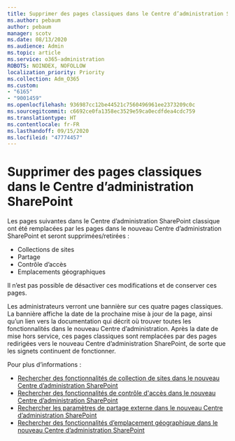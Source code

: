 ```yaml
---
title: Supprimer des pages classiques dans le Centre d’administration SharePoint
ms.author: pebaum
author: pebaum
manager: scotv
ms.date: 08/13/2020
ms.audience: Admin
ms.topic: article
ms.service: o365-administration
ROBOTS: NOINDEX, NOFOLLOW
localization_priority: Priority
ms.collection: Adm_O365
ms.custom:
- "6165"
- "9001459"
ms.openlocfilehash: 936987cc12be44521c7560496961ee2373209c0c
ms.sourcegitcommit: c6692ce0fa1358ec3529e59ca0ecdfdea4cdc759
ms.translationtype: HT
ms.contentlocale: fr-FR
ms.lasthandoff: 09/15/2020
ms.locfileid: "47774457"
---
```

# <a name="retire-classic-pages-in-sharepoint-admin-center"></a>Supprimer des pages classiques dans le Centre d’administration SharePoint

Les pages suivantes dans le Centre d’administration SharePoint classique ont été remplacées par les pages dans le nouveau Centre d’administration SharePoint et seront supprimées/retirées : 

- Collections de sites 
- Partage
- Contrôle d’accès
- Emplacements géographiques

Il n’est pas possible de désactiver ces modifications et de conserver ces pages.

Les administrateurs verront une bannière sur ces quatre pages classiques. La bannière affiche la date de la prochaine mise à jour de la page, ainsi qu’un lien vers la documentation qui décrit où trouver toutes les fonctionnalités dans le nouveau Centre d’administration. Après la date de mise hors service, ces pages classiques sont remplacées par des pages redirigées vers le nouveau Centre d’administration SharePoint, de sorte que les signets continuent de fonctionner.
  
Pour plus d’informations :

- [Rechercher des fonctionnalités de collection de sites dans le nouveau Centre d’administration SharePoint](https://docs.microsoft.com/sharepoint/site-collections-page)
- [Rechercher des fonctionnalités de contrôle d'accès dans le nouveau Centre d’administration SharePoint](https://docs.microsoft.com/sharepoint/control-access)
- [Rechercher les paramètres de partage externe dans le nouveau Centre d’administration SharePoint](https://docs.microsoft.com/sharepoint/sharing-settings)
- [Rechercher des fonctionnalités d’emplacement géographique dans le nouveau Centre d’administration SharePoint](https://docs.microsoft.com/sharepoint/manage-geo-locations)